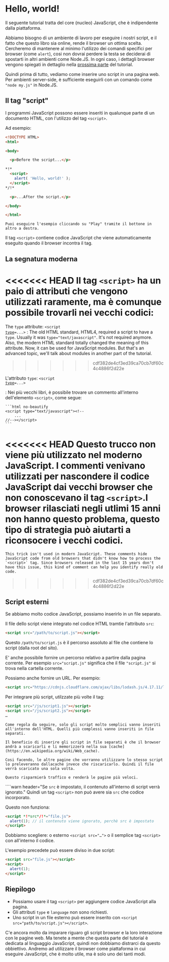 # Hello, world!

Il seguente tutorial tratta del core (nucleo) JavaScript, che è indipendente dalla piattaforma.

Abbiamo bisogno di un ambiente di lavoro per eseguire i nostri script, e il fatto che questo libro sia online, rende il browser un ottima scelta. Cercheremo di mantenere al minimo l'utilizzo dei comandi specifici per browser (come `alert`), cosi non dovrai perdere la testa se deciderai di spostarti in altri ambienti come Node.JS. In ogni caso, i dettagli browser vengono spiegati in dettaglio nella [prossima parte](/ui) del tutorial.

Quindi prima di tutto, vediamo come inserire uno script in una pagina web. Per ambienti server-side, è sufficiente eseguirli con un comando come `"node my.js"` in Node.JS.

## Il tag "script"

I programmi JavaScript possono essere inseriti in qualunque parte di un documento HTML, con l'utilizzo del tag `<script>`.

Ad esempio:

```html run height=100
<!DOCTYPE HTML>
<html>

<body>

  <p>Before the script...</p>

*!*
  <script>
    alert( 'Hello, world!' );
  </script>
*/!*

  <p>...After the script.</p>

</body>

</html>
```

```online
Puoi eseguire l'esempio cliccando su "Play" tramite il bottone in altro a destra.
```

Il tag `<script>` contiene codice JavaScript che viene automaticamente eseguito quando il browser incontra il tag.

## La segnatura moderna

<<<<<<< HEAD
Il tag `<script>` ha un paio di attributi che vengono utilizzati raramente, ma è comunque possibile trovarli nei vecchi codici:
=======
The `type` attribute: <code>&lt;script <u>type</u>=...&gt;</code>
: The old HTML standard, HTML4, required a script to have a `type`. Usually it was `type="text/javascript"`. It's not required anymore. Also, the modern HTML standard totally changed the meaning of this attribute. Now, it can be used for JavaScript modules. But that's an advanced topic, we'll talk about modules in another part of the tutorial.
>>>>>>> cdf382de4cf3ed39ca70cb7df60c4c4886f2d22e

 L'attributo `type`: <code>&lt;script <u>type</u>=...&gt;</code>

: Nei più vecchi libri, è possibile trovare un commento all'interno dell'elemento `<script>`, come segue:

    ```html no-beautify
    <script type="text/javascript"><!--
        ...
    //--></script>
    ```

<<<<<<< HEAD
    Questo trucco non viene più utilizzato nel moderno JavaScript. I commenti venivano utilizzati per nascondere il codice JavaScript dai vecchi browser che non conoscevano il tag `<script>`.I browser rilasciati negli utlimi 15 anni non hanno questo problema, questo tipo di strategia può aiutarti a riconsocere i vecchi codici.
=======
    This trick isn't used in modern JavaScript. These comments hide JavaScript code from old browsers that didn't know how to process the `<script>` tag. Since browsers released in the last 15 years don't have this issue, this kind of comment can help you identify really old code.
>>>>>>> cdf382de4cf3ed39ca70cb7df60c4c4886f2d22e

## Script esterni

Se abbiamo molto codice JavaScript, possiamo inserirlo in un file separato.

Il file dello script viene integrato nel codice HTML tramtie l'attributo `src`:

```html
<script src="/path/to/script.js"></script>
```

Questo `/path/to/script.js` è il percorso assoluto al file che contiene lo script (dalla root del sito).

E' anche possibile fornire un percorso relativo a partire dalla pagina corrente. Per esempio `src="script.js"` significa che il file `"script.js"` si trova nella cartella corrente.

Possiamo anche fornire un URL. Per esempio:

```html
<script src="https://cdnjs.cloudflare.com/ajax/libs/lodash.js/4.17.11/lodash.js"></script>
```

Per integrare più script, utilzzate più volte il tag:

```html
<script src="/js/script1.js"></script>
<script src="/js/script2.js"></script>
…
```

```smart
Come regola da seguire, solo gli script molto semplici vanno inseriti all'interno dell'HTML. Quelli più complessi vanno inseriti in file separati.

Il beneficio di inserire gli script in file separati è che il browser andrà a scaricarli e li memorizzerà nella sua [cache](https://en.wikipedia.org/wiki/Web_cache).

Cosi facendo, le altre pagine che vorranno utilizzare lo stesso script lo preleveranno dallacache invece che riscaricarlo. Quindi il file verrà scaricato una sola volta.

Questo risparmierà traffico e renderà le pagine più veloci.
```

````warn header="Se `src` è impostato, il contenuto all'interno di script verrà ignorato."
Quindi un tag `<script>` non può avere sia `src` che codice incorporato.

Questo non funziona:

```html
<script *!*src*/!*="file.js">
  alert(1); // il contenuto viene ignorato, perchè src è impostato
</script>
```

Dobbiamo scegliere: o esterno `<script src="…">` o il semplice tag `<script>` con all'interno il codice.

L'esempio precedete può essere diviso in due script:

```html
<script src="file.js"></script>
<script>
  alert(1);
</script>
```

## Riepilogo

- Possiamo usare il tag `<script>` per aggiungere codice JavaScript alla pagina.
- Gli attributi `type` e `language` non sono richiesti.
- Uno script in un file esterno può essere inserito con `<script src="path/to/script.js"></script>`.

C'e ancora molto da imparare riguaro gli script browser e la loro interazione con le pagine web. Ma tenete a mente che questa parte del tutorial è dedicata al linguaggio JavaScript, quindi non dobbiamo distrarci da questo obbiettivo. Andremo ad utilizzare il browser come piattaforma in cui eseguire JavaScript, che è molto utile, ma è solo uno dei tanti modi. 
